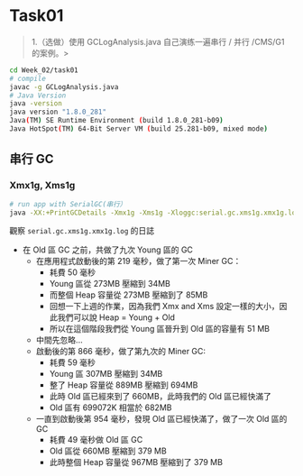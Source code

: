 # Task01

> 1.（选做）使用 GCLogAnalysis.java 自己演练一遍串行 / 并行 /CMS/G1 的案例。>

```bash
cd Week_02/task01
# compile
javac -g GCLogAnalysis.java
# Java Version
java -version
java version "1.8.0_281"
Java(TM) SE Runtime Environment (build 1.8.0_281-b09)
Java HotSpot(TM) 64-Bit Server VM (build 25.281-b09, mixed mode)
```

## 串行 GC

### Xmx1g, Xms1g
```bash
# run app with SerialGC(串行）
java -XX:+PrintGCDetails -Xmx1g -Xms1g -Xloggc:serial.gc.xms1g.xmx1g.log -XX:+UseSerialGC GCLogAnalysis
```

觀察 `serial.gc.xms1g.xmx1g.log` 的日誌

- 在 Old 區 GC 之前，共做了九次 Young 區的 GC
    - 在應用程式啟動後的第 219 毫秒，做了第一次 Miner GC：
        - 耗費 50 毫秒
        - Young 區從 273MB 壓縮到 34MB
        - 而整個 Heap 容量從 273MB 壓縮到了 85MB
        - 回想一下上週的作業，因為我們 Xmx and Xms 設定一樣的大小，因此我們可以說 Heap = Young + Old
        - 所以在這個階段我們從 Young 區晉升到 Old 區的容量有 51 MB
    - 中間先忽略...
    - 啟動後的第 866 毫秒，做了第九次的 Miner GC:
        - 耗費 59 毫秒
        - Young 區 307MB 壓縮到 34MB
        - 整了 Heap 容量從 889MB 壓縮到 694MB
        - 此時 Old 區已經來到了 660MB，此時我們的 Old 區已經快滿了
        - Old 區有 699072K 相當於 682MB
    - 一直到啟動後第 954 毫秒，發現 Old 區已經快滿了，做了一次 Old 區的 GC
        - 耗費 49 毫秒做 Old 區 GC
        - Old 區從 660MB 壓縮到 379 MB
        - 此時整個 Heap 容量從 967MB 壓縮到了 379 MB
   
